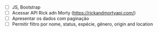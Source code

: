 - [ ] JS, Bootstrap
- [ ] Acessar API Rick adn Morty (https://rickandmortyapi.com/)
- [ ] Apresentar os dados com paginação
- [ ] Permitir filtro por nome, status, espécie, gênero, origin and location
